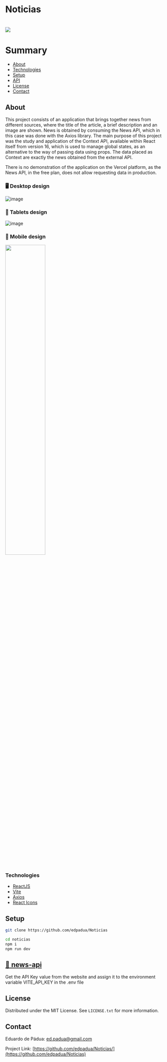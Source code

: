 # Noticias

<h1>
    <img src="/noticias/public/news-capture2.gif">
</h1>

# Summary

- [About](#about)
- [Technologies](#technologies)
- [Setup](#setup)
- [API](#-news-api)
- [License](#license)
- [Contact](#contact)
 
## About

This project consists of an application that brings together news from different sources, where the title of the article, a brief description and an image are shown. News is obtained by consuming the News API, which in this case was done with the Axios library. The main purpose of this project was the study and application of the Context API, available within React itself from version 16, which is used to manage global states, as an alternative to the way of passing data using props. The data placed as Context are exactly the news obtained from the external API.

There is no demonstration of the application on the Vercel platform, as the News API, in the free plan, does not allow requesting data in production.


### :desktop_computer: Desktop design

![image](https://user-images.githubusercontent.com/4975360/234625629-e71ba92a-8cb6-43df-bc0c-5b58ae5e64c6.png)

### :iphone: Tablets design

![image](https://user-images.githubusercontent.com/4975360/234626075-001f5ce4-ab6a-4604-9680-f842227b520a.png)

### :iphone: Mobile design

<img src="https://user-images.githubusercontent.com/4975360/234630763-9a2e193d-d3ea-4eab-9b5f-190028b14a89.png" style="width: 50%;">



### Technologies

- [ReactJS](https://reactjs.org)
- [Vite](https://vitejs.dev/guide/)
- [Axios](https://www.npmjs.com/package/react-dropdown)
- [React Icons](https://react-icons.github.io/react-icons/)

## Setup

```bash
git clone https://github.com/edpadua/Noticias

cd noticias
npm i
npm run dev
```

## [🚀 news-api](https://newsapi.org/)

Get the API Key value from the website and assign it to the environment variable VITE_API_KEY in the .env file


## License

Distributed under the MIT License. See `LICENSE.txt` for more information.


## Contact

Eduardo de Pádua: ed.padua@gmail.com

Project Link: [https://github.com/edpadua/Noticias/](https://github.com/edpadua/Noticias) 

